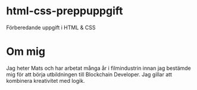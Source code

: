 # html-css-preppuppgift
Förberedande uppgift i HTML &amp; CSS

# Om mig

Jag heter Mats och har arbetat många år i filmindustrin innan jag bestämde mig för att börja utbildningen till Blockchain Developer. Jag gillar att kombinera kreativitet med logik.
